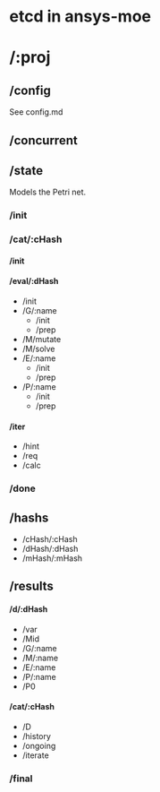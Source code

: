 # etcd in ansys-moe

# /:proj

## /config

See config.md

## /concurrent

## /state

Models the Petri net.

### /init

### /cat/:cHash

#### /init

#### /eval/:dHash

- /init
- /G/:name
  - /init
  - /prep
- /M/mutate
- /M/solve
- /E/:name
  - /init
  - /prep
- /P/:name
  - /init
  - /prep

#### /iter

- /hint
- /req
- /calc

### /done

## /hashs

- /cHash/:cHash
- /dHash/:dHash
- /mHash/:mHash

## /results

#### /d/:dHash

- /var
- /Mid
- /G/:name
- /M/:name
- /E/:name
- /P/:name
- /P0

#### /cat/:cHash

- /D
- /history
- /ongoing
- /iterate

### /final

